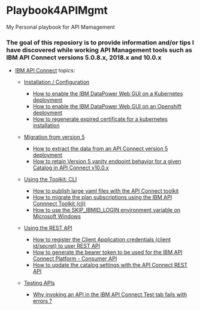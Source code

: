 # Playbook4APIMgmt
 My Personal playbook for API Mamagement

### The goal of this reposiory is to provide information and/or tips I have discovered while working API Management tools such as IBM API Connect versions 5.0.8.x, 2018.x and 10.0.x

* [IBM API Connect](./ibm_apic) topics:

   * [Installation / Configuration](./ibm_apic/installation)
      * [How to enable the IBM DataPower Web GUI on a Kubernetes deployment](./ibm_apic/installation/enable_datapower_webgui_k8s.md)
      * [How to enable the IBM DataPower Web GUI on an Openshift deployment](./ibm_apic/installation/enable_datapower_webgui_ocp.md)
      * [How to regenerate expired certificate for a kubernetes installation](./ibm_apic/installation/regenerating_certificate_kubernetes.md)

   * [Migration from version 5](./ibm_apic/migration_from_v5) 
      * [How to extract the data from an API Connect version 5 deployment](./ibm_apic/migration_from_v5/extract_from_version5.md)
      * [How to retain Version 5 vanity endpoint behavior for a given Catalog in API Connect v10.0.x](./ibm_apic/migration_from_v5/retaining_v5_vanity_endpoint_behavior.md)

   * [Using the Toolkit: CLI](./ibm_apic/toolkit)
      * [How to publish large yaml files with the API Connect toolkit](./ibm_apic/toolkit/publish_large_files.md)
      * [How to migrate the plan subscriptions using the IBM API Connnect Toolkit (cli)](./ibm_apic/toolkit/product_subscrition_migration.md)
      * [How to use the SKIP_IBMID_LOGIN environment variable on Microsoft Windows](./ibm_apic/toolkit/skip_login.md)

   * [Using the REST API](./ibm_apic/rest_api)
      * [How to register the Client Application credentials (client id/secret) to user REST API](./ibm_apic/rest_api/auth/registrating_application_creds.md)
      * [How to generate the bearer token to be used for the IBM API Connect Platform - Consumer API](./ibm_apic/rest_api/auth/consumer_api_bearer_token.md)  
      * [How to update the catalog settings with the API Connect REST API](./ibm_apic/rest_api/catalog/updating_catalog_settings.md)  
      
   * [Testing APIs](./ibm_apic/testing_apis)
      * [Why invoking an API in the IBM API Connect Test tab fails with errors ?](./ibm_apic/testing_apis/sandbox_api_testing.md) 

